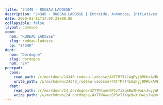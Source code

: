 ```yaml
---
title: "24340 - RUDEAU LADOSSE"
description: "24340 - RUDEAU LADOSSE | Entraide, Annonces, Initiatives"
date: 2020-01-11T14:09:21+09:00
collapsible: false
layout: commune
comm:
  nom: "RUDEAU LADOSSE"
  slug: rudeau-ladosse
  cp: "24340"
dept:
  nom: "Dordogne"
  slug: dordogne
  num: "24"
peerpad:
  comm:
    read_path: /r/markdown/24340_rudeau-ladosse/4XTTM7T41AqPyj8MHUxAVBCKq2XRGTbzSsdXoem6DmN5gTCEE
    write_path: /w/markdown/24340_rudeau-ladosse/4XTTM7T41AqPyj8MHUxAVBCKq2XRGTbzSsdXoem6DmN5gTCEE-K3TgTkHBQKou67exBYDRPYj8FKpHD9ho67TmLcwLkpzXQbLj1zeDoobJRxgnzVDQ9Fn84XfeRpnnWdyizRogiRNisSznNmrnPAXDXE9FA5bZE9wiwZNYxgZS3hQxVivBYShp8w7G
  dept:
    read_path: /r/markdown/24_dordogne/4XTTM4wenBP5v7iXqeBwXH9wLvJwyyuNKzLxRyGzSZXmCuzgg
    write_path: /w/markdown/24_dordogne/4XTTM4wenBP5v7iXqeBwXH9wLvJwyyuNKzLxRyGzSZXmCuzgg-K3TgUusQQUSAmJPXozCTSBeqjqksxkVWGVxtHwEFrs5RuocQr8weKG2oQg7MVeg2F9Hhv7ggtBiBU8D9pdXEPa9M67VU3BzgAG9BCtQw3VY3Xcxk2YSegk3iUXMkpicGxxJr7mWp
---
```


